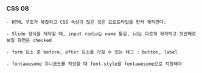 ### CSS 08
    
    - HTML 구조가 복잡하고 CSS 속성이 많은 것은 프로토타입을 먼저 제작한다.
    
    - Slide 형식을 제작할 때, input radio는 name 통일, id는 다르게 제작하고 첫번째로 보일 화면은 checked
    
    - form 요소 중 before, after 요소를 가질 수 있는 태그 : button, label
    
    - fontawesome 유니코드를 작성할 때 font-style을 fontawesome으로 지정해야 
